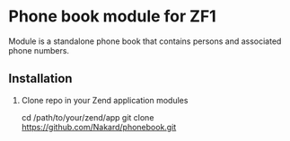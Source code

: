 # Phone book module for ZF1

Module is a standalone phone book that contains persons and associated phone numbers.

## Installation

1. Clone repo in your Zend application modules

     cd /path/to/your/zend/app
     git clone https://github.com/Nakard/phonebook.git

